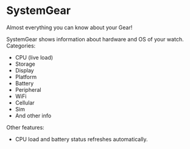 # SystemGear
Almost everything you can know about your Gear! 

SystemGear shows information about hardware and OS of your watch.
Categories:
* CPU (live load)
* Storage
* Display
* Platform
* Battery
* Peripheral
* WiFi
* Cellular
* Sim
* And other info

Other features:
* CPU load and battery status refreshes automatically.
